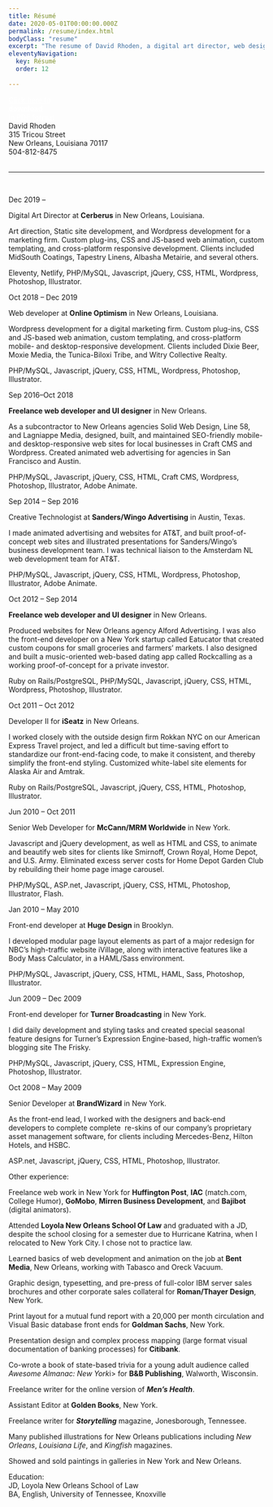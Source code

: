 ```yaml
---
title: Résumé
date: 2020-05-01T00:00:00.000Z
permalink: /resume/index.html
bodyClass: "resume"
excerpt: "The resume of David Rhoden, a digital art director, web designer, and web developer, currently based in New Orleans."
eleventyNavigation:
  key: Résumé
  order: 12
  
---
```


<article>
    <div class="resume">
        <div class="badge">
            <a class="badge-text" style="color:white;" href="/static/pdf/resume_davidrhoden.pdf" target="_blank">
                Click here to<br>
                <b>download</b></b><br>
                in PDF format</a>
        </div>
        David Rhoden<br>
        315 Tricou Street<br>
        New Orleans, Louisiana 70117<br>
        504-812-8475<br>
        <br>
        <hr>
        <br>
        <div class="resume-body">
            <p class="date">Dec 2019 –</p>
            <p class="position">Digital Art Director at <b>Cerberus</b> in New Orleans, Louisiana.</p>
            <p class="highlights">Art direction, Static site development, and Wordpress development for a marketing firm. Custom plug-ins, CSS and JS-based web animation, custom templating, and cross-platform responsive development. Clients included MidSouth Coatings, Tapestry Linens, Albasha Metairie, and several others.</p>
            <p class="tech">Eleventy, Netlify, PHP/MySQL, Javascript, jQuery, CSS, HTML, Wordpress, Photoshop, Illustrator.</p>
            <p class="date">Oct 2018 – Dec 2019</p>
            <p class="position">Web developer at <b>Online Optimism</b> in New Orleans, Louisiana.</p>
            <p class="highlights">Wordpress development for a digital marketing firm. Custom plug-ins, CSS and JS-based web animation, custom templating, and cross-platform mobile- and desktop-responsive development. Clients included Dixie Beer, Moxie Media, the Tunica-Biloxi Tribe, and Witry Collective Realty.</p>
            <p class="tech">PHP/MySQL, Javascript, jQuery, CSS, HTML, Wordpress, Photoshop, Illustrator.</p>
            <p class="date">Sep 2016–Oct 2018</p>
            <p class="position"><b>Freelance web developer and UI designer</b> in New Orleans.</p>
            <p class="highlights">As a subcontractor to New Orleans agencies Solid Web Design, Line 58, and Lagniappe Media, designed, built, and maintained SEO-friendly mobile- and desktop-responsive web sites for local businesses in Craft CMS and Wordpress. Created animated web advertising for agencies in San Francisco and Austin.</p>
            <p class="tech">PHP/MySQL, Javascript, jQuery, CSS, HTML, Craft CMS, Wordpress, Photoshop, Illustrator, Adobe Animate.</p>
            <p class="date">Sep 2014 – Sep 2016</p>
            <p class="position">Creative Technologist at <b>Sanders/Wingo Advertising</b> in Austin, Texas.</p>
            <p class="highlights">I made animated advertising and websites for AT&amp;T, and built proof-of-concept web sites and illustrated presentations for Sanders/Wingo’s business development team. I was technical liaison to the Amsterdam NL web development team for AT&amp;T.</p>
            <p class="tech">PHP/MySQL, Javascript, jQuery, CSS, HTML, Wordpress, Photoshop, Illustrator, Adobe Animate.</p>
            <p class="date">Oct 2012 – Sep 2014</p>
            <p class="position"><b>Freelance web developer and UI designer</b> in New Orleans.</p>
            <p class="highlights">Produced websites for New Orleans agency Alford Advertising. I was also the front-end developer on a New York startup called Eatucator that created custom coupons for small groceries and farmers’ markets. I also designed and built a music-oriented web-based dating app called Rockcalling as a working proof-of-concept for a private investor.</p>
            <p class="tech">Ruby on Rails/PostgreSQL, PHP/MySQL, Javascript, jQuery, CSS, HTML, Wordpress, Photoshop, Illustrator.</p>
            <p class="date">Oct 2011 – Oct 2012</p>
            <p class="position">Developer II for <b>iSeatz</b> in New Orleans.</p>
            <p class="highlights">I worked closely with the outside design firm Rokkan NYC on our American Express Travel project, and led a difficult but time-saving effort to standardize our front-end-facing code, to make it consistent, and thereby simplify the front-end styling. Customized white-label site elements for Alaska Air and Amtrak.</p>
            <p class="tech">Ruby on Rails/PostgreSQL, Javascript, jQuery, CSS, HTML, Photoshop, Illustrator.</p>
            <p class="date">Jun 2010 – Oct 2011</p>
            <p class="position">Senior Web Developer for <b>McCann/MRM Worldwide</b> in New York.</p>
            <p class="highlights">Javascript and jQuery development, as well as HTML and CSS, to animate and beautify web sites for clients like Smirnoff, Crown Royal, Home Depot, and U.S. Army. Eliminated excess server costs for Home Depot Garden Club by rebuilding their home page image carousel.</p>
            <p class="tech">PHP/MySQL, ASP.net, Javascript, jQuery, CSS, HTML, Photoshop, Illustrator, Flash.</p>
            <p class="date">Jan 2010 – May 2010</p>
            <p class="position">Front-end developer at <b>Huge Design</b> in Brooklyn.</p>
            <p class="highlights">I developed modular page layout elements as part of a major redesign for NBC’s high-traffic website iVillage, along with interactive features like a Body Mass Calculator, in a HAML/Sass environment.</p>
            <p class="tech">PHP/MySQL, Javascript, jQuery, CSS, HTML, HAML, Sass, Photoshop, Illustrator.</p>
            <p class="date">Jun 2009 – Dec 2009</p>
            <p class="position">Front-end developer for <b>Turner Broadcasting</b> in New York.</p>
            <p class="highlights">I did daily development and styling tasks and created special seasonal feature designs for Turner’s Expression Engine-based, high-traffic women’s blogging site The Frisky.</p>
            <p class="tech">PHP/MySQL, Javascript, jQuery, CSS, HTML, Expression Engine, Photoshop, Illustrator.   </p>
            <p class="date">Oct 2008 – May 2009</p>
            <p class="position">Senior Developer at <b>BrandWizard</b> in New York.</p>
            <p class="highlights">As the front-end lead, I worked with the designers and back-end developers to complete complete  re-skins of our company’s proprietary asset management software, for clients including Mercedes-Benz, Hilton Hotels, and HSBC.</p>
            <p class="tech">ASP.net, Javascript, jQuery, CSS, HTML, Photoshop, Illustrator.</p>
            <p class="highlights">Other experience:</p>
            <p class="highlights">Freelance web work in New York for <b>Huffington Post</b>, <b>IAC</b> (match.com, College Humor), <b>GoMobo</b>, <b>Mirren Business Development</b>, and <b>Bajibot</b> (digital animators).</p>
	        <p class="highlights">Attended <b>Loyola New Orleans School Of Law</b> and graduated with a JD, despite the school closing for a semester due to Hurricane Katrina, when I relocated to New York City. I chose not to practice law.</p>
            <p class="highlights">Learned basics of web development and animation on the job at <b>Bent Media</b>, New Orleans, working with Tabasco and Oreck Vacuum.</p>
            <p class="highlights">Graphic design, typesetting, and pre-press of full-color IBM server sales brochures and other corporate sales collateral for <b>Roman/Thayer Design</b>, New York.</p>
            <p class="highlights">Print layout for a mutual fund report with a 20,000 per month circulation and Visual Basic database front ends for <b>Goldman Sachs</b>, New York.</p>
            <p class="highlights">Presentation design and complex process mapping (large format visual documentation of banking processes) for <b>Citibank</b>.</p>
            <p class="highlights">Co-wrote a book of state-based trivia for a young adult audience called <i>Awesome Almanac: New York</i>i> for <b>B&amp;B Publishing</b>, Walworth, Wisconsin.</p> <p class="highlights">Freelance writer for the online version of <b><i>Men’s Health</i></b>.</p>
            <p class="highlights">Assistant Editor at <b>Golden Books</b>, New York.<br>
            <p class="highlights">Freelance writer for <b><i>Storytelling</i></b> magazine, Jonesborough, Tennessee.</p>
            <p class="highlights">Many published illustrations for New Orleans publications including <i>New Orleans</i>, <i>Louisiana Life</i>, and <i>Kingfish</i> magazines.</p>
            <p class="highlights">Showed and sold paintings in galleries in New York and New Orleans.</p>
        <p class="highlights">Education:<br>
            JD, Loyola New Orleans School of Law<br>
            BA, English, University of Tennessee, Knoxville</p>
        </div>
    </div>
</article>